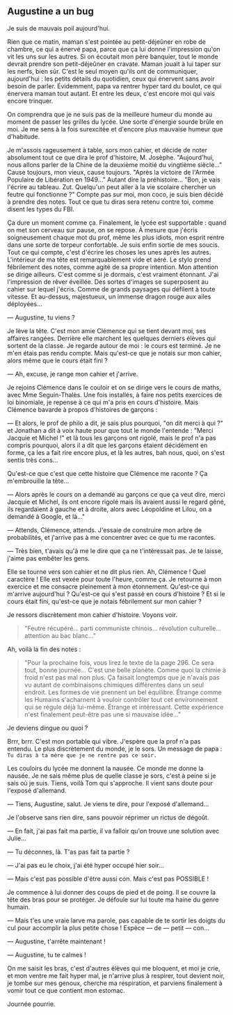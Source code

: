 ## Augustine a un bug

Je suis de mauvais poil aujourd'hui.

Rien que ce matin, maman s'est pointée au petit-déjeûner en robe de chambre, ce qui a énervé papa, parce que ça lui donne l'impression qu'on vit les uns sur les autres.
Si on écoutait mon père banquier, tout le monde devrait prendre son petit-déjeûner en cravate.
Maman jouait à lui taper sur les nerfs, bien sûr.
C'est le seul moyen qu'ils ont de communiquer, aujourd'hui : les petits détails du quotidien, ceux qui énervent sans avoir besoin de parler.
Évidemment, papa va rentrer hyper tard du boulot, ce qui énervera maman tout autant.
Et entre les deux, c'est encore moi qui vais encore trinquer.

On comprendra que je ne suis pas de la meilleure humeur du monde au moment de passer les grilles du lycée.
Une sorte d'énergie sourde brûle en moi.
Je me sens à la fois surexcitée et d'encore plus mauvaise humeur que d'habitude.

Je m'assois rageusement à table, sors mon cahier, et décide de noter absolument tout ce que dira le prof d'histoire, M. Josèphe.
"Aujourd'hui, nous allons parler de la Chine de la deuxième moitié du vingtième siècle..."
Cause toujours, mon vieux, cause toujours.
"Après la victoire de l'Armée Populaire de Libération en 1949..."
Autant dire la préhistoire...
"Bon, je vais l'écrire au tableau. Zut. Quelqu'un peut aller à la vie scolaire chercher un feutre qui fonctionne ?"
Compte pas sur moi, mon coco, je suis bien décidé à prendre des notes.
Tout ce que tu diras sera retenu contre toi, comme disent les types du FBI.

Ça dure un moment comme ça.
Finalement, le lycée est supportable : quand on met son cerveau sur pause, on se repose.
À mesure que j'écris soigneusement chaque mot du prof, même les plus idiots, mon esprit rentre dans une sorte de torpeur confortable.
Je suis enfin sortie de mes soucis.
Tout ce qui compte, c'est d'écrire les choses les unes après les autres.
L'intérieur de ma tête est remarquablement vide et aéré.
Le stylo prend fébrilement des notes, comme agité de sa propre intention.
Mon attention se dirige ailleurs.
C'est comme si je dormais, c'est vraiment étonnant.
J'ai l'impression de rêver éveillée.
Des sortes d'images se superposent au cahier sur lequel j'écris.
Comme de grands paysages qui défilent à toute vitesse.
Et au-dessus, majestueux, un immense dragon rouge aux ailes déployées...

— Augustine, tu viens ?

Je lève la tête.
C'est mon amie Clémence qui se tient devant moi, ses affaires rangées.
Derrière elle marchent les quelques derniers élèves qui sortent de la classe.
Je regarde autour de moi : le cours est terminé.
Je ne m'en étais pas rendu compte.
Mais qu'est-ce que je notais sur mon cahier, alors même que le cours était fini ?

— Ah, excuse, je range mon cahier et j'arrive.

Je rejoins Clémence dans le couloir et on se dirige vers le cours de maths, avec Mme Seguin-Thalès.
Une fois installés, à faire nos petits exercices de loi binomiale, je repense à ce qui m'a pris en cours d'histoire.
Mais Clémence bavarde à propos d'histoires de garçons :

— Et alors, le prof de philo a dit, je sais plus pourquoi, "on dit merci à qui ?"
et Jonathan a dit à voix haute pour que tout le monde l'entende : "Merci Jacquie et Michel !"
et là tous les garçons ont rigolé, mais le prof n'a pas compris pourquoi, alors il a dit que les garçons étaient décidément en forme,
ça les a fait rire encore plus, et là les autres, bah nous, quoi, on s'est sentis très cons...

Qu'est-ce que c'est que cette histoire que Clémence me raconte ?
Ça m'embrouille la tête...

— Alors après le cours on a demandé au garçons ce que ça veut dire, merci Jacquie et Michel, ils ont encore rigolé mais ils avaient aussi le regard gêné, ils regardaient à gauche et à droite, alors avec Léopoldine et Lilou, on a demandé à Google, et là..."

— Attends, Clémence, attends.
J'essaie de construire mon arbre de probabilités, et j'arrive pas à me concentrer avec ce que tu me racontes.

— Très bien, t'avais qu'à me le dire que ça ne t'intéressait pas.
Je te laisse, j'aime pas embêter les gens.

Elle se tourne vers son cahier et ne dit plus rien.
Ah, Clémence ! Quel caractère !
Elle est vexée pour toute l'heure, comme ça.
Je retourne à mon exercice et me consacre pleinement à mon étonnement.
Qu'est-ce qui m'arrive aujourd'hui ?
Qu'est-ce qui s'est passé en cours d'histoire ?
Et si le cours était fini, qu'est-ce que je notais fébrilement sur mon cahier ?

Je ressors discrètement mon cahier d'histoire. Voyons voir.

> "Feutre récupéré... parti communiste chinois... révolution culturelle... attention au bac blanc..."

Ah, voilà la fin des notes :

>"Pour la prochaine fois, vous lirez le texte de la page 296.
Ce sera tout, bonne journée...
C'est une belle planète.
Comme quoi la chimie à froid n'est pas mal non plus.
Ça faisait longtemps que je n'avais pas vu autant de combinaisons chimiques différentes dans un seul endroit.
Les formes de vie prennent un bel équilibre.
Étrange comme les Humains s'acharnent à vouloir contrôler tout cet environnement qui se régule déjà lui-même.
Étrange et intéressant.
Cette expérience n'est finalement peut-être pas une si mauvaise idée..."

Je deviens dingue ou quoi ?

Brrr, brrr. C'est mon portable qui vibre.
J'espère que la prof n'a pas entendu.
Le plus discrètement du monde, je le sors.
Un message de papa : `Tu diras à ta mère que je ne rentre pas ce soir.`

Les couloirs du lycée me donnent la nausée. Ce monde me donne la nausée.
Je ne sais même plus de quelle classe je sors, c'est à peine si je sais où je suis.
Tiens, voilà Tom qui s'approche.
Il vient sans doute pour l'exposé d'allemand.

— Tiens, Augustine, salut. Je viens te dire, pour l'exposé d'allemand...

Je l'observe sans rien dire, sans pouvoir réprimer un rictus de dégoût.

— En fait, j'ai pas fait ma partie, il va falloir qu'on trouve une solution avec Julie...

— Tu déconnes, là. T'as pas fait ta partie ?

— J'ai pas eu le choix, j'ai été hyper occupé hier soir...

— Mais c'est pas possible d'être aussi con. Mais c'est pas POSSIBLE !

Je commence à lui donner des coups de pied et de poing.
Il se couvre la tête des bras pour se protéger.
Je défoule sur lui toute ma haine du genre humain.

— Mais t'es une vraie larve ma parole, pas capable de te sortir les doigts du cul pour accomplir la plus petite chose ! Espèce — de — petit — con...

— Augustine, t'arrête maintenant !

— Augustine, tu te calmes !

On me saisit les bras, c'est d'autres élèves qui me bloquent, et moi je crie, et mon ventre me fait hyper mal, je n'arrive plus à respirer, tout devient noir, je tombe sur mes genoux, cherche ma respiration, et parviens finalement à vomir tout ce que contient mon estomac.

Journée pourrie.
